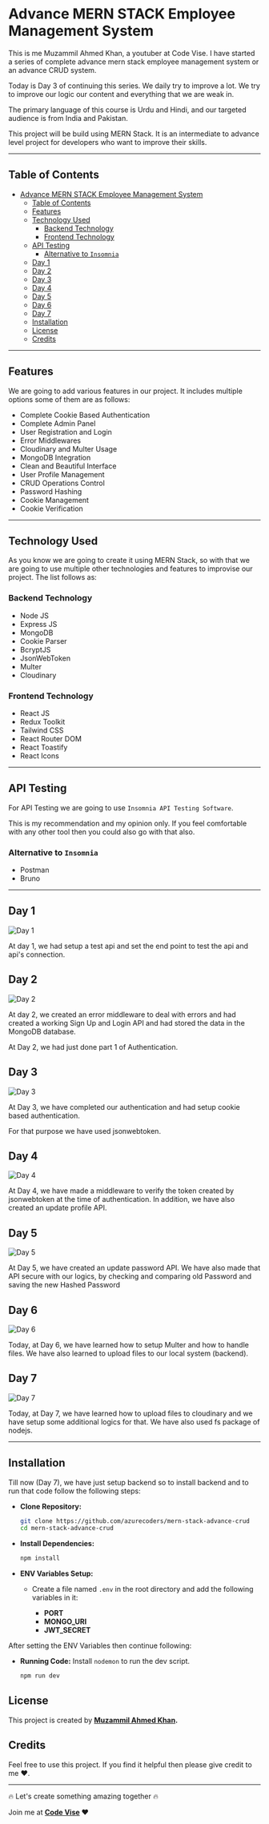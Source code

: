 # Advance MERN STACK Employee Management System

This is me Muzammil Ahmed Khan, a youtuber at Code Vise. I have started a series of complete advance mern stack employee management system or an advance CRUD system.

Today is Day 3 of continuing this series. We daily try to improve a lot. We try to improve our logic our content and everything that we are weak in.

The primary language of this course is Urdu and Hindi, and our targeted audience is from India and Pakistan.

This project will be build using MERN Stack. It is an intermediate to advance level project for developers who want to improve their skills.

---

## Table of Contents

- [Advance MERN STACK Employee Management System](#advance-mern-stack-employee-management-system)
  - [Table of Contents](#table-of-contents)
  - [Features](#features)
  - [Technology Used](#technology-used)
    - [Backend Technology](#backend-technology)
    - [Frontend Technology](#frontend-technology)
  - [API Testing](#api-testing)
    - [Alternative to `Insomnia`](#alternative-to-insomnia)
  - [Day 1](#day-1)
  - [Day 2](#day-2)
  - [Day 3](#day-3)
  - [Day 4](#day-4)
  - [Day 5](#day-5)
  - [Day 6](#day-6)
  - [Day 7](#day-7)
  - [Installation](#installation)
  - [License](#license)
  - [Credits](#credits)

---

## Features

We are going to add various features in our project. It includes multiple options some of them are as follows:

- Complete Cookie Based Authentication
- Complete Admin Panel
- User Registration and Login
- Error Middlewares
- Cloudinary and Multer Usage
- MongoDB Integration
- Clean and Beautiful Interface
- User Profile Management
- CRUD Operations Control
- Password Hashing
- Cookie Management
- Cookie Verification

---

## Technology Used

As you know we are going to create it using MERN Stack, so with that we are going to use multiple other technologies and features to improvise our project. The list follows as:

### Backend Technology

- Node JS
- Express JS
- MongoDB
- Cookie Parser
- BcryptJS
- JsonWebToken
- Multer
- Cloudinary

### Frontend Technology

- React JS
- Redux Toolkit
- Tailwind CSS
- React Router DOM
- React Toastify
- React Icons

---

## API Testing

For API Testing we are going to use `Insomnia API Testing Software`.

This is my recommendation and my opinion only. If you feel comfortable with any other tool then you could also go with that also.

### Alternative to `Insomnia`

- Postman
- Bruno

---

## Day 1

![Day 1](https://res.cloudinary.com/dbt8yugrw/image/upload/v1721462848/pzksl47rcgjoh8igdws9.jpg)

At day 1, we had setup a test api and set the end point to test the api and api's connection.

## Day 2

![Day 2](https://res.cloudinary.com/dbt8yugrw/image/upload/v1721462824/xhworpi6nircmwlcycrw.jpg)

At day 2, we created an error middleware to deal with errors and had created a working Sign Up and Login API and had stored the data in the MongoDB database.

At Day 2, we had just done part 1 of Authentication.

## Day 3

![Day 3](https://res.cloudinary.com/dbt8yugrw/image/upload/v1721462862/u9gluam5g7d3pweu3zhm.png)

At Day 3, we have completed our authentication and had setup cookie based authentication.

For that purpose we have used jsonwebtoken.

## Day 4

![Day 4](https://res.cloudinary.com/dbt8yugrw/image/upload/v1721720874/ooo1bim5lagcixbhhizt.png)

At Day 4, we have made a middleware to verify the token created by jsonwebtoken at the time of authentication. In addition, we have also created an update profile API.

## Day 5

![Day 5](https://res.cloudinary.com/dbt8yugrw/image/upload/v1721902668/oao8jln1sc1u8szukkor.png)

At Day 5, we have created an update password API. We have also made that API secure with our logics, by checking and comparing old Password and saving the new Hashed Password

## Day 6

![Day 6](https://i.ibb.co/QmtqSJ3/Day-6-Advanced-MERN-Stack-CRUD-Employee-Management-System-Setting-Up-Multer-for-File-Handling.png)

Today, at Day 6, we have learned how to setup Multer and how to handle files. We have also learned to upload files to our local system (backend).

## Day 7

![Day 7](https://i.ibb.co/fSN32vM/INTRODUCTION-TEST-API-2.png)

Today, at Day 7, we have learned how to upload files to cloudinary and we have setup some additional logics for that. We have also used fs package of nodejs.

---

## Installation

Till now (Day 7), we have just setup backend so to install backend and to run that code follow the following steps:

- **Clone Repository:**

  ```bash
  git clone https://github.com/azurecoders/mern-stack-advance-crud
  cd mern-stack-advance-crud
  ```

- **Install Dependencies:**

  ```bash
  npm install
  ```

- **ENV Variables Setup:**

  - Create a file named `.env` in the root directory and add the following variables in it:

    - **PORT**
    - **MONGO_URI**
    - **JWT_SECRET**

After setting the ENV Variables then continue following:

- **Running Code:**
  Install `nodemon` to run the dev script.

  ```bash
  npm run dev
  ```

## License

This project is created by **[Muzammil Ahmed Khan](https://github.com/azurecoders/).**

## Credits

Feel free to use this project.
If you find it helpful then please give credit to me :heart:.

---

:fire: Let's create something amazing together :fire:

Join me at **[Code Vise](https://www.youtube.com/@codeviseofficial) :heart:**

